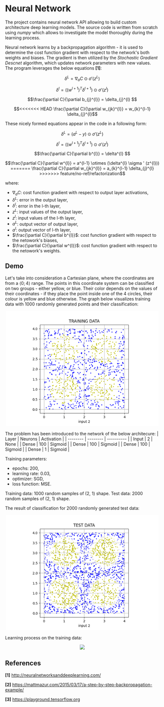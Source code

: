 
# Neural Network
The project contains neural network API allowing to build custom architecture deep learning models. The source code is written from scratch using _numpy_ which allows to investigate the model thoroughly during the learning process.

Neural network learns by a backpropagation algorithm - it is used to determine the cost function gradient with respect to the network's both weights and biases. The gradient is then utilized by the _Stochastic Gradient Descnet_ algorithm, which updates network parameters with new values. The program leverages the below equations __[1]__:
```math
\delta^{L} = \nabla_{a}C \odot \sigma ' (z^{L})
```
```math
\delta^{l} = ((w^{l+1})^{T}\delta^{l+1}) \odot \sigma ' (z^{l})
```
```math
\frac{\partial C}{\partial b_{j}^{l}} = \delta_{j}^{l} 
```
```math
<<<<<<< HEAD
\frac{\partial C}{\partial w_{jk}^{l}} = w_{k}^{l-1} \delta_{j}^{l}
```

These nicely formed equations appear in the code in a following form:
```math
\delta^{L} = (a^{L} - y) \odot \sigma ' (z^{L})
```
```math
\delta^{l} = ((w^{l+1})^{T}\delta^{l+1}) \odot \sigma ' (z^{l})
```
```math
\frac{\partial C}{\partial b^{l}} = \delta^{l} 
```
```math
\frac{\partial C}{\partial w^{l}} = a^{l-1} \otimes (\delta^{l} \sigma ' (z^{l}))
=======
\frac{\partial C}{\partial w_{jk}^{l}} = a_{k}^{l-1} \delta_{j}^{l}
>>>>>>> feature/no-ref/refactorization
```

where:
- $\nabla_{a}C$: cost function gradient with respect to output layer activations,
- $\delta^{L}$: error in the output layer,
- $\delta^{l}$: error in the l-th layer,
- $z^{L}$: input values of the output layer,
- $z^{l}$: input values of the l-th layer,
- $a^{L}$: output vector of output layer,
- $a^{l}$: output vector of l-th layer,
- $\frac{\partial C}{\partial b^{l}}$: cost function gradient with respect to the netowork's biases,
- $\frac{\partial C}{\partial w^{l}}$: cost function gradient with respect to the netowork's weights.

## Demo
Let's take into consideration a Cartesian plane, where the coordinates are from a $\langle 0; 4 \rangle$ range. The points in this coordinate system can be classified on two groups - either yellow, or blue. Their color depends on the values of their coordinates - if they place the point inside one of the 4 circles, their colour is yellow and blue otherwise. The graph below visualizes training data with 1000 randomly generated points and their classification:
<p align="center"><img src="plots/training1.png" width="500" class="center"/></p>

The problem has been introduced to the network of the below architecure:
|   Layer  |  Neurons | Activation |
| -------- | -------- | ---------- |
|   Input  | 2   | None |
|  Dense  | 100  | Sigmoid |
|  Dense  | 100  | Sigmoid |
|  Dense  | 100  | Sigmoid |
|  Dense  | 1  | Sigmoid |

Training parameters:
- epochs: 200,
- learning rate: 0.03,
- optimizer: SGD,
- loss function: MSE.

Training data: 1000 random samples of (2, 1) shape.
Test data: 2000 random samples of (2, 1) shape.

The result of classification for 2000 randomly generated test data:
<p align="center"><img src="plots/test1.png" width="500" class="center"/></p>

Learning process on the training data:
<p align="center"><img src="plots/anim1.gif" width="800" class="center"/></p>


## References
__[1]__ http://neuralnetworksanddeeplearning.com/

__[2]__ https://mattmazur.com/2015/03/17/a-step-by-step-backpropagation-example/

__[3]__ https://playground.tensorflow.org

